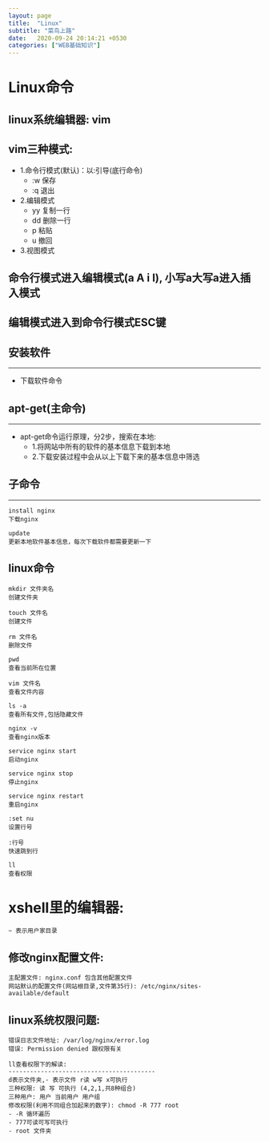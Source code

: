 ```yaml
---
layout: page
title:  "Linux"
subtitle: "菜鸟上路"
date:   2020-09-24 20:14:21 +0530
categories: ["WEB基础知识"]
---
```


# Linux命令

## linux系统编辑器: vim
## vim三种模式:

- 1.命令行模式(默认)：以:引导(底行命令) 
    - :w 保存
    - :q 退出
- 2.编辑模式
    - yy 复制一行 
    - dd 删除一行 
    - p 粘贴 
    - u 撤回
- 3.视图模式

## 命令行模式进入编辑模式(a A i I), 小写a大写a进入插入模式
## 编辑模式进入到命令行模式ESC键


## 安装软件
---

- 下载软件命令

## apt-get(主命令)

---

- apt-get命令运行原理，分2步，搜索在本地:
    - 1.将网站中所有的软件的基本信息下载到本地
    - 2.下载安装过程中会从以上下载下来的基本信息中筛选
    
## 子命令

---

```
install nginx 
下载nginx

update 
更新本地软件基本信息，每次下载软件都需要更新一下

```
## linux命令

```
mkdir 文件夹名
创建文件夹

touch 文件名
创建文件

rm 文件名
删除文件

pwd 
查看当前所在位置

vim 文件名 
查看文件内容

ls -a 
查看所有文件,包括隐藏文件

nginx -v 
查看nginx版本

service nginx start 
启动nginx

service nginx stop 
停止nginx

service nginx restart 
重启nginx

:set nu 
设置行号

:行号 
快速跳到行

ll
查看权限

```

# xshell里的编辑器:

```
~ 表示用户家目录
```

## 修改nginx配置文件:

```
主配置文件: nginx.conf 包含其他配置文件
网站默认的配置文件(网站根目录,文件第35行): /etc/nginx/sites-available/default 

```
## linux系统权限问题:
```
错误日志文件地址: /var/log/nginx/error.log
错误: Permission denied 跟权限有关

ll查看权限下的解读:
-----------------------------------------
d表示文件夹,- 表示文件 r读 w写 x可执行
三种权限: 读 写 可执行 (4,2,1,共8种组合)
三种用户: 用户 当前用户 用户组
修改权限(利用不同组合加起来的数字): chmod -R 777 root
- -R 循环遍历
- 777可读可写可执行
- root 文件夹

```